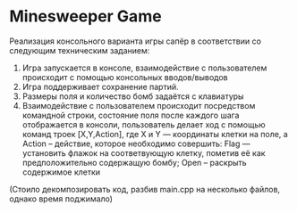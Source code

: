 # Minesweeper Game

Реализация консольного варианта игры сапёр в соответствии со следующим техническим заданием:
1. Игра запускается в консоле, взаимодействие с пользователем происходит с помощью консольных вводов/выводов
2. Игра поддерживает сохранение партий.
3. Размеры поля и количество бомб задаётся с клавиатуры
4. Взаимодействие с пользователем происходит посредством командной строки, состояние поля после каждого шага отображается в консоли, пользователь делает ход с помощью команд троек [X,Y,Action], где X и Y — координаты клетки на поле, а Action – действие, которое необходимо совершить: Flag — установить флажок на соответвующую клетку, пометив её как предположительно содержащую бомбу; Open – раскрыть содержимое клетки
  
  
(Стоило декомпозировать код, разбив main.cpp на несколько файлов, однако время поджимало)
